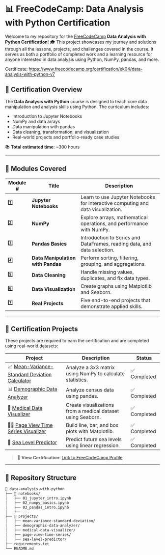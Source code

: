 # 📊 FreeCodeCamp: Data Analysis with Python Certification

Welcome to my repository for the [FreeCodeCamp](https://www.freecodecamp.org/) **Data Analysis with Python Certification**! 🎓 This project showcases my journey and solutions through all the lessons, projects, and challenges covered in the course. It serves as both a portfolio of completed work and a learning resource for anyone interested in data analysis using Python, NumPy, pandas, and more.

Certificate: https://www.freecodecamp.org/certification/ek04/data-analysis-with-python-v7

## 🚀 Certification Overview

The **Data Analysis with Python** course is designed to teach core data manipulation and analysis skills using Python. The curriculum includes:

- Introduction to Jupyter Notebooks
- NumPy and data arrays
- Data manipulation with pandas
- Data cleaning, transformation, and visualization
- Real-world projects and portfolio-ready case studies

📚 **Total estimated time**: ~300 hours

---

## 🧠 Modules Covered

| Module # | Title | Description |
|----------|-------|-------------|
| 1️⃣ | **Jupyter Notebooks** | Learn to use Jupyter Notebooks for interactive computing and data visualization. |
| 2️⃣ | **NumPy** | Explore arrays, mathematical operations, and performance with NumPy. |
| 3️⃣ | **Pandas Basics** | Introduction to Series and DataFrames, reading data, and data selection. |
| 4️⃣ | **Data Manipulation with Pandas** | Perform sorting, filtering, grouping, and aggregations. |
| 5️⃣ | **Data Cleaning** | Handle missing values, duplicates, and fix data types. |
| 6️⃣ | **Data Visualization** | Create graphs using Matplotlib and Seaborn. |
| 7️⃣ | **Real Projects** | Five end-to-end projects that demonstrate applied skills. |

---

## 🧪 Certification Projects

These projects are required to earn the certification and are completed using real-world datasets:

| Project | Description | Status |
|--------|-------------|--------|
| 📈 [Mean-Variance-Standard Deviation Calculator](projects/mean-variance-standard-deviation) | Analyze a 3x3 matrix using NumPy to calculate statistics. | ✅ Completed |
| 📊 [Demographic Data Analyzer](projects/demographic-data-analyzer) | Analyze census data using pandas. | ✅ Completed |
| 🧮 [Medical Data Visualizer](projects/medical-data-visualizer) | Create visualizations from a medical dataset using Seaborn. | ✅ Completed |
| 🏃‍♂️ [Page View Time Series Visualizer](projects/page-view-time-series) | Build line, bar, and box plots with Matplotlib. | ✅ Completed |
| 🧼 [Sea Level Predictor](projects/sea-level-predictor) | Predict future sea levels using linear regression. | ✅ Completed |

> 🔗 **View Certification**: [Link to FreeCodeCamp Profile](https://www.freecodecamp.org/your-username)

---

## 📂 Repository Structure

```bash
📁 data-analysis-with-python
├── 📁 notebooks/
│   ├── 01_jupyter_intro.ipynb
│   ├── 02_numpy_basics.ipynb
│   ├── 03_pandas_intro.ipynb
│   └── ...
├── 📁 projects/
│   ├── mean-variance-standard-deviation/
│   ├── demographic-data-analyzer/
│   ├── medical-data-visualizer/
│   ├── page-view-time-series/
│   └── sea-level-predictor/
├── requirements.txt
└── README.md
